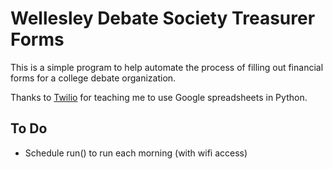 Wellesley Debate Society Treasurer Forms
========================================

This is a simple program to help automate the process of filling out financial forms for a college debate organization.

Thanks to [Twilio](https://www.twilio.com/blog/2017/02/an-easy-way-to-read-and-write-to-a-google-spreadsheet-in-python.html) for teaching me to use Google spreadsheets in Python.

To Do
-----
* Schedule run() to run each morning (with wifi access)